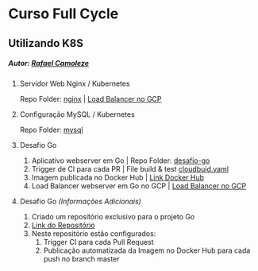 # Curso Full Cycle

## Utilizando K8S

##### Autor: [Rafael Camoleze](mailto:contato@rafaelcamoleze.com)

1. Servidor Web Nginx / Kubernetes

    Repo Folder: [nginx](nginx) | [Load Balancer no GCP](http://34.122.8.202/)
    
2. Configuração MySQL / Kubernetes

    Repo Folder: [mysql](mysql)
   
3. Desafio Go
   1. Aplicativo webserver em Go | Repo Folder: [desafio-go](https://github.com/camolezerafael/k8s-desafio-go/tree/master/src/desafio-go)
   2. Trigger de CI para cada PR | File build & test [cloudbuid.yaml](https://github.com/camolezerafael/k8s-desafio-go/blob/master/cloudbuild.yaml)
   3. Imagem publicada no Docker Hub | [Link Docker Hub](https://hub.docker.com/r/camolezerafael/desafio-go-webserver-greeting)
   4. Load Balancer webserver em Go no GCP | [Load Balancer no GCP](http://104.154.134.235/)

4. Desafio Go _(Informações Adicionais)_
    1. Criado um repositório exclusivo para o projeto Go
    2. [Link do Repositório](https://github.com/camolezerafael/k8s-desafio-go)
    3. Neste repositório estão configurados:
        1. Trigger CI para cada Pull Request
        2. Publicação automatizada da Imagem no Docker Hub para cada push no branch master
